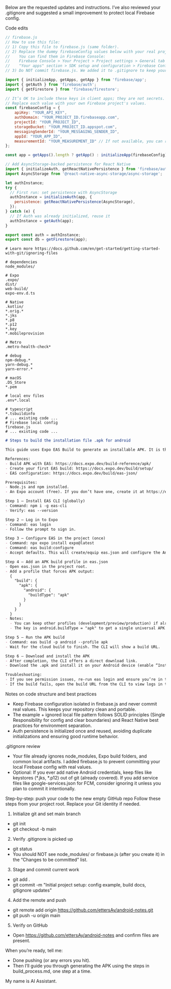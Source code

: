 Below are the requested updates and instructions. I’ve also reviewed your .gitignore and suggested a small improvement to protect local Firebase config.

Code edits

```javascript
// firebase.js
// How to use this file:
// 1) Copy this file to firebase.js (same folder).
// 2) Replace the dummy firebaseConfig values below with your real project values.
//    You can find them in Firebase Console:
//    Firebase Console > Your Project > Project settings > General tab >
//    "Your apps" section > SDK setup and configuration > Firebase Config.
// 3) Do NOT commit firebase.js. We added it to .gitignore to keep your local config out of git.

import { initializeApp, getApps, getApp } from 'firebase/app';
import { getAuth } from 'firebase/auth';
import { getFirestore } from 'firebase/firestore';

// It’s OK to include these keys in client apps; they are not secrets.
// Replace each value with your own Firebase project's values.
const firebaseConfig = {
    apiKey: "YOUR_API_KEY",
    authDomain: "YOUR_PROJECT_ID.firebaseapp.com",
    projectId: "YOUR_PROJECT_ID",
    storageBucket: "YOUR_PROJECT_ID.appspot.com",
    messagingSenderId: "YOUR_MESSAGING_SENDER_ID",
    appId: "YOUR_APP_ID",
    measurementId: "YOUR_MEASUREMENT_ID" // If not available, you can remove this line.
};

const app = getApps().length ? getApp() : initializeApp(firebaseConfig);

// Add AsyncStorage-backed persistence for React Native
import { initializeAuth, getReactNativePersistence } from 'firebase/auth';
import AsyncStorage from '@react-native-async-storage/async-storage';

let authInstance;
try {
  // First run: set persistence with AsyncStorage
  authInstance = initializeAuth(app, {
    persistence: getReactNativePersistence(AsyncStorage),
  });
} catch (e) {
  // If Auth was already initialized, reuse it
  authInstance = getAuth(app);
}

export const auth = authInstance;
export const db = getFirestore(app);
```


```.gitignore (gitignore)
# Learn more https://docs.github.com/en/get-started/getting-started-with-git/ignoring-files

# dependencies
node_modules/

# Expo
.expo/
dist/
web-build/
expo-env.d.ts

# Native
.kotlin/
*.orig.*
*.jks
*.p8
*.p12
*.key
*.mobileprovision

# Metro
.metro-health-check*

# debug
npm-debug.*
yarn-debug.*
yarn-error.*

# macOS
.DS_Store
*.pem

# local env files
.env*.local

# typescript
*.tsbuildinfo
# ... existing code ...
# Firebase local config
firebase.js
# ... existing code ...
```


```markdown
# Steps to build the installation file .apk for android

This guide uses Expo EAS Build to generate an installable APK. It is the simplest, reliable approach for Expo/React Native apps.

References:
- Build APK with EAS: https://docs.expo.dev/build-reference/apk/ 
- Create your first EAS build: https://docs.expo.dev/build/setup/ 
- EAS configuration: https://docs.expo.dev/build/eas-json/

Prerequisites:
- Node.js and npm installed.
- An Expo account (free). If you don’t have one, create it at https://expo.dev.

Step 1 — Install EAS CLI (globally)
- Command: npm i -g eas-cli
- Verify: eas --version

Step 2 — Log in to Expo
- Command: eas login
- Follow the prompt to sign in.

Step 3 — Configure EAS in the project (once)
- Command: npx expo install expo@latest
- Command: eas build:configure
- Accept defaults. This will create/equip eas.json and configure the Android project.

Step 4 — Add an APK build profile in eas.json
- Open eas.json in the project root.
- Add a profile that forces APK output:
  {
    "build": {
      "apk": {
        "android": {
          "buildType": "apk"
        }
      }
    }
  }
- Notes:
  - You can keep other profiles (development/preview/production) if already present.
  - The key is android.buildType = "apk" to get a single universal APK.

Step 5 — Run the APK build
- Command: eas build -p android --profile apk
- Wait for the cloud build to finish. The CLI will show a build URL.

Step 6 — Download and install the APK
- After completion, the CLI offers a direct download link.
- Download the .apk and install it on your Android device (enable “Install unknown apps” if prompted) or drag-and-drop onto an Android emulator.

Troubleshooting:
- If you see permission issues, re-run eas login and ensure you’re in the correct project folder.
- If the build fails, open the build URL from the CLI to view logs in the Expo dashboard.
```


Notes on code structure and best practices
- Keep Firebase configuration isolated in firebase.js and never commit real values. This keeps your repository clean and portable.
- The example + ignored local file pattern follows SOLID principles (Single Responsibility for config and clear boundaries) and React Native best practices for environment separation.
- Auth persistence is initialized once and reused, avoiding duplicate initializations and ensuring good runtime behavior.

.gitignore review
- Your file already ignores node_modules, Expo build folders, and common local artifacts. I added firebase.js to prevent committing your local Firebase config with real values.
- Optional: If you ever add native Android credentials, keep files like keystores (*.jks, *.p12) out of git (already covered). If you add service files like google-services.json for FCM, consider ignoring it unless you plan to commit it intentionally.

Step-by-step: push your code to the new empty GitHub repo
Follow these steps from your project root. Replace your Git identity if needed.

1) Initialize git and set main branch
- git init
- git checkout -b main

2) Verify .gitignore is picked up
- git status
- You should NOT see node_modules/ or firebase.js (after you create it) in the “Changes to be committed” list.

3) Stage and commit current work
- git add .
- git commit -m "Initial project setup: config example, build docs, gitignore updates"

4) Add the remote and push
- git remote add origin https://github.com/ettersAy/android-notes.git
- git push -u origin main

5) Verify on GitHub
- Open https://github.com/ettersAy/android-notes and confirm files are present.

When you’re ready, tell me:
- Done pushing (or any errors you hit).
- Then I’ll guide you through generating the APK using the steps in build_process.md, one step at a time.

My name is AI Assistant.